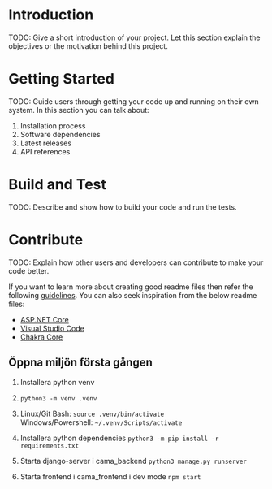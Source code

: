 # Introduction
TODO: Give a short introduction of your project. Let this section explain the objectives or the motivation behind this project.

# Getting Started
TODO: Guide users through getting your code up and running on their own system. In this section you can talk about:
1.	Installation process
2.	Software dependencies
3.	Latest releases
4.	API references

# Build and Test
TODO: Describe and show how to build your code and run the tests.

# Contribute
TODO: Explain how other users and developers can contribute to make your code better.

If you want to learn more about creating good readme files then refer the following [guidelines](https://docs.microsoft.com/en-us/azure/devops/repos/git/create-a-readme?view=azure-devops). You can also seek inspiration from the below readme files:
- [ASP.NET Core](https://github.com/aspnet/Home)
- [Visual Studio Code](https://github.com/Microsoft/vscode)
- [Chakra Core](https://github.com/Microsoft/ChakraCore)







## Öppna miljön första gången

1. Installera python venv

2. `python3 -m venv .venv`

3. Linux/Git Bash: `source .venv/bin/activate`\
   Windows/Powershell: `~/.venv/Scripts/activate`

4. Installera python dependencies `python3 -m pip install -r requirements.txt`

5. Starta django-server i cama\_backend `python3 manage.py runserver`

6. Starta frontend i cama\_frontend i dev mode `npm start` 
